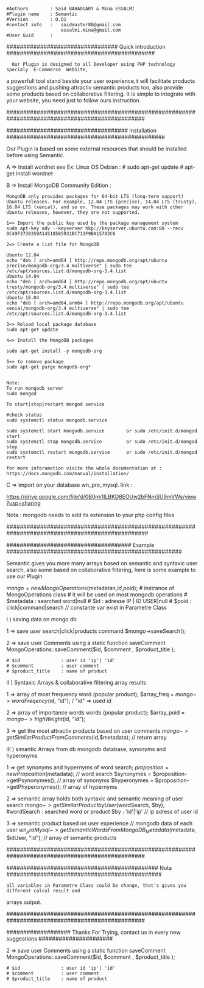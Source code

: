 
    #Authors        : Said BAHAOUARY & Mina ESSALMI
    #Plugin name    : Semantic 
    #Version        : O.O1
    #contact info   :   saidmaster88@gmail.com
                        essalmi.mina@gmail.com
    #User Guid      :

################################# Quick introduction ############################################

      Our Plugin is designed to all Developer using PHP technology specialy  E-Commerce  WebSite,
a  powerfull  tool  stand beside your user experience,it will facilitate products suggestions and
pushing attractiv semantic products too, also provide some products based on collaborative filtering.
It is simple to integrate with your website, you need just to follow ours instruction.

#################################################################################################

#################################### Installation ###############################################

Our Plugin is based on some external resources that should be installed before using Semantic.

A => Install wordnet exe
    Ex: Linux OS
    Debian :
       # sudo apt-get update
       # apt-get install wordnet
    
B => Install MongoDB Community Edition :

    MongoDB only provides packages for 64-bit LTS (long-term support) Ubuntu releases. For example, 12.04 LTS (precise), 14.04 LTS (trusty), 16.04 LTS (xenial), and so on. These packages may work with other Ubuntu releases, however, they are not supported.

    1=> Import the public key used by the package management system
    sudo apt-key adv --keyserver hkp://keyserver.ubuntu.com:80 --recv 0C49F3730359A14518585931BC711F9BA15703C6

    2=> Create a list file for MongoDB

    Ubuntu 12.04
    echo "deb [ arch=amd64 ] http://repo.mongodb.org/apt/ubuntu precise/mongodb-org/3.4 multiverse" | sudo tee /etc/apt/sources.list.d/mongodb-org-3.4.list
    Ubuntu 14.04
    echo "deb [ arch=amd64 ] http://repo.mongodb.org/apt/ubuntu trusty/mongodb-org/3.4 multiverse" | sudo tee /etc/apt/sources.list.d/mongodb-org-3.4.list
    Ubuntu 16.04
    echo "deb [ arch=amd64,arm64 ] http://repo.mongodb.org/apt/ubuntu xenial/mongodb-org/3.4 multiverse" | sudo tee /etc/apt/sources.list.d/mongodb-org-3.4.list

    3=> Reload local package database
    sudo apt-get update

    4=> Install the MongoDB packages

    sudo apt-get install -y mongodb-org

    5=> to remove package
    sudo apt-get purge mongodb-org*


    Note: 
    To run mongodb server
    sudo mongod

    To start|stop|restart mongod service

    #check status
    sudo systemctl status mongodb.service

    sudo systemctl start mongodb.service 		or sudo /etc/init.d/mongod start
    sudo systemctl stop mongodb.service 		or sudo /etc/init.d/mongod stop
    sudo systemctl restart mongodb.service 		or sudo /etc/init.d/mongod restart

    for more inforamation visite the whole documentation at : https://docs.mongodb.com/manual/installation/
    
C => import on your database wn_pro_mysql.
link : 

https://drive.google.com/file/d/0B0nk1ILBKD8EOUw2bFNmSU9mVWs/view?usp=sharing

Nota : mongodb needs to add its extension to your php config files

##################################################################################################

##################################### Example ####################################################

Semantic gives you more many arrays based on semantic and syntaxic user search, also some based on 
collaborative filtering, here is some example to use our Plugin

$mongo = new MongoOperations($metadatan,$id,$poid);
      # instrance of MongoOperations class
      # it will be used on most mongodb operations
      # $metadata : searched word|null
      # $id       : adresse IP | ID USER|null
      # $poid     : click|command|search // constante var
       exist in Parametre Class

I  ) saving data on mongo db 

1 => save user search|click|products command
    $mongo->saveSearch();

2 => save user Comments using a static function saveComment
    MongoOperations::saveComment($id, $comment , $product_title );

    # $id               : user id 'ip'| 'id'
    # $comment          : user comment 
    # $product_title    : name of product

II ) Syntaxic Arrays & collaborative filtering array results


1 => array of most frequency word (popular product);
$array_freq = $mongo->wordFreqency($id, "id"); / "id" => used id 

2 => array of importance words words (popular product);
$array_poid = $mongo->highWeight($id, "id");


3 => get the most attractiv products based on user comments 
    $mongo->getSimilarProductFromComments($id,$metadata); // return array

III ) simantic Arrays from db mongodb database, synonyms and hyperonyms

1 => get synonyms and hypernyms of word search;
       $proposition = new Proposition($metadata); // word search
       $synonymes = $proposition->getPsynonymes(); // array of synonyms 
       $hyperonymes = $proposition->getPhyperonymes(); // array of hypernyms

2 => semantic array holds both syntaxic and semantic meaning of user search
    $mongo->getSimilarProductbyUser($wordSearch, $by);
    #wordSearch : searched word or product
    $by         : 'id'|'ip' // ip adress of user id

3 => semantic product based on user experience // mongodb data of each user
    $wn_proMysql->getSemanticWordsFromMongoDB_Metadata($metadata, $idUser, "id"); 
    // array of semantic products

#################################################################################################

############################################# Nota ##############################################

    all variables in Parametre Class could be change, that's gives you different calcul result and 
arrays output.

#################################################################################################



################### Thanks For Trying, contact us in every new suggestions ######################










2 => save user Comments using a static function saveComment
    MongoOperations::saveComment($id, $comment , $product_title );

    # $id               : user id 'ip'| 'id'
    # $comment          : user comment 
    # $product_title    : name of product

















